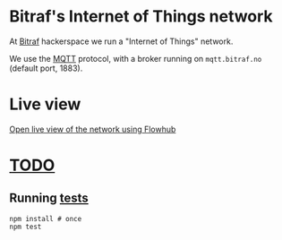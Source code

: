 # Bitraf's Internet of Things network

At [Bitraf](https://bitraf.no) hackerspace we run a "Internet of Things" network.

We use the [MQTT](https://en.wikipedia.org/wiki/MQTT) protocol,
with a broker running on `mqtt.bitraf.no` (default port, 1883).

# Live view

[Open live view of the network using Flowhub](http://iot.bitraf.no/live)

# [TODO](./TODO.md)


## Running [tests](./test)

    npm install # once
    npm test

